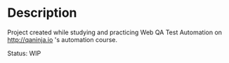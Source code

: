 Description
=====
Project created while studying and practicing Web QA Test Automation on http://qaninja.io 's automation course.

Status: WIP
